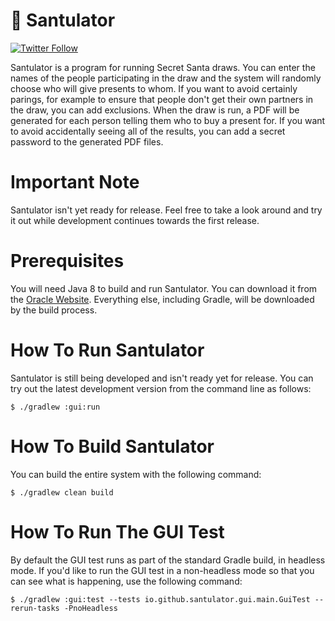 # 🎁 Santulator

[![Twitter Follow](https://img.shields.io/twitter/follow/vocabhunterapp.svg?style=social&label=Follow)](https://twitter.com/vocabhunterapp)

Santulator is a program for running Secret Santa draws.  You can enter the names of the people participating in the draw and the system will randomly choose who will give presents to whom.  If you want to avoid certainly parings, for example to ensure that people don't get their own partners in the draw, you can add exclusions.  When the draw is run, a PDF will be generated for each person telling them who to buy a present for.  If you want to avoid accidentally seeing all of the results, you can add a secret password to the generated PDF files.

# Important Note

Santulator isn't yet ready for release.  Feel free to take a look around and try it out while development continues towards the first release.

# Prerequisites

You will need Java 8 to build and run Santulator.  You can download it from the [Oracle Website](http://www.oracle.com/technetwork/java/javase/downloads/index.html).  Everything else, including Gradle, will be downloaded by the build process.

# How To Run Santulator

Santulator is still being developed and isn't ready yet for release.  You can try out the latest development version from the command line as follows:
~~~
$ ./gradlew :gui:run
~~~

# How To Build Santulator

You can build the entire system with the following command:
~~~
$ ./gradlew clean build
~~~

# How To Run The GUI Test

By default the GUI test runs as part of the standard Gradle build, in headless mode.  If you'd like to run the GUI test in a non-headless mode so that you can see what is happening, use the following command:
~~~
$ ./gradlew :gui:test --tests io.github.santulator.gui.main.GuiTest --rerun-tasks -PnoHeadless
~~~
